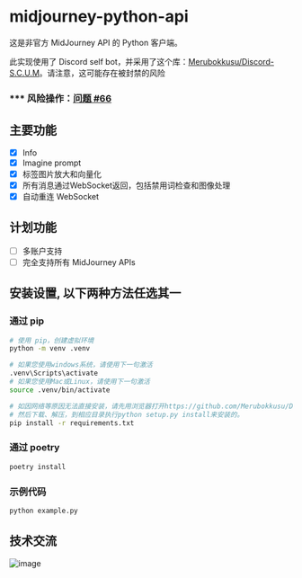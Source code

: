 # midjourney-python-api
这是非官方 MidJourney API 的 Python 客户端。

此实现使用了 Discord self bot，并采用了这个库：[Merubokkusu/Discord-S.C.U.M](https://github.com/Merubokkusu/Discord-S.C.U.M)。请注意，这可能存在被封禁的风险
### *** 风险操作：[问题 #66](https://github.com/Merubokkusu/Discord-S.C.U.M/issues/66#issue-876713938)

## 主要功能
- [x] Info
- [x] Imagine prompt
- [x] 标签图片放大和向量化
- [x] 所有消息通过WebSocket返回，包括禁用词检查和图像处理
- [x] 自动重连 WebSocket

## 计划功能
- [ ] 多账户支持
- [ ] 完全支持所有 MidJourney APIs

## 安装设置, 以下两种方法任选其一

### 通过 pip
```bash
# 使用 pip，创建虚拟环境
python -m venv .venv

# 如果您使用windows系统，请使用下一句激活
.venv\Scripts\activate
# 如果您使用Mac或Linux，请使用下一句激活
source .venv/bin/activate

# 如因网络等原因无法直接安装，请先用浏览器打开https://github.com/Merubokkusu/Discord-S.C.U.M
# 然后下载、解压，到相应目录执行python setup.py install来安装的。
pip install -r requirements.txt
```

### 通过 poetry
```bash
poetry install
```

### 示例代码

```python
python example.py
```


## 技术交流
![image](https://github.com/ezioruan/midjourney-python-api/assets/631411/0082776c-b07c-4072-be3b-8ea457d4bfc4)
